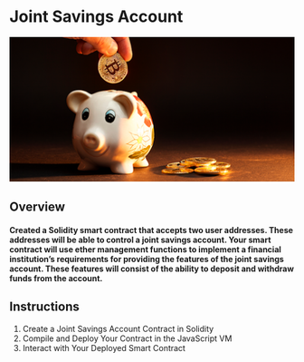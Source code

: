 # Joint Savings Account

![piggy_bank](Images/challenge_image.png)

## Overview
#### Created a Solidity smart contract that accepts two user addresses. These addresses will be able to control a joint savings account. Your smart contract will use ether management functions to implement a financial institution’s requirements for providing the features of the joint savings account. These features will consist of the ability to deposit and withdraw funds from the account.

## Instructions 
1. Create a Joint Savings Account Contract in Solidity
2. Compile and Deploy Your Contract in the JavaScript VM
3. Interact with Your Deployed Smart Contract
